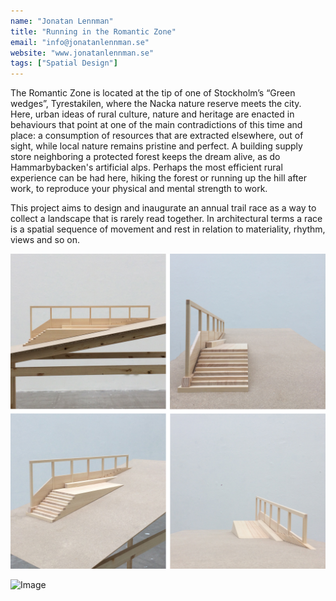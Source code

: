 ```yaml
---
name: "Jonatan Lennman"
title: "Running in the Romantic Zone"
email: "info@jonatanlennman.se"
website: "www.jonatanlennman.se"
tags: ["Spatial Design"]
---
```


The Romantic Zone is located at the tip of one of Stockholm’s “Green wedges”, Tyrestakilen, where the Nacka nature reserve meets the city. Here, urban ideas of rural culture, nature and heritage are enacted in behaviours that point at one of the main contradictions of this time and place: a consumption of resources that are extracted elsewhere, out of sight, while local nature remains pristine and perfect. A building supply store neighboring a protected forest keeps the dream alive, as do Hammarbybacken's artificial alps. Perhaps the most efficient rural experience can be had here, hiking the forest or running up the hill after work, to reproduce your physical and mental strength to work. 

This project aims to design and inaugurate an annual trail race as a way to collect a landscape that is rarely read together. In architectural terms a race is a spatial sequence of movement and rest in relation to materiality, rhythm, views and so on.

![Image](../../images/jonatan_lennman/ma_sd_jonatan_lennman_01.jpg "#### Fragment of sports hall, scale model 1:20")

![Image](../../images/jonatan_lennman/ma_sd_jonatan_lennman_02.jpg "#### Decor for the trail, scale model 1:10")